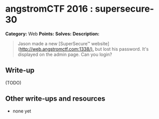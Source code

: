 # angstromCTF 2016 : supersecure-30

**Category:** Web
**Points:** 
**Solves:** 
**Description:**

> Jason made a new [SuperSecure™ website](<http://web.angstromctf.com:1338/),> but lost his password. It's displayed on the admin page. Can you login? 
> 


## Write-up

(TODO)

## Other write-ups and resources

* none yet
